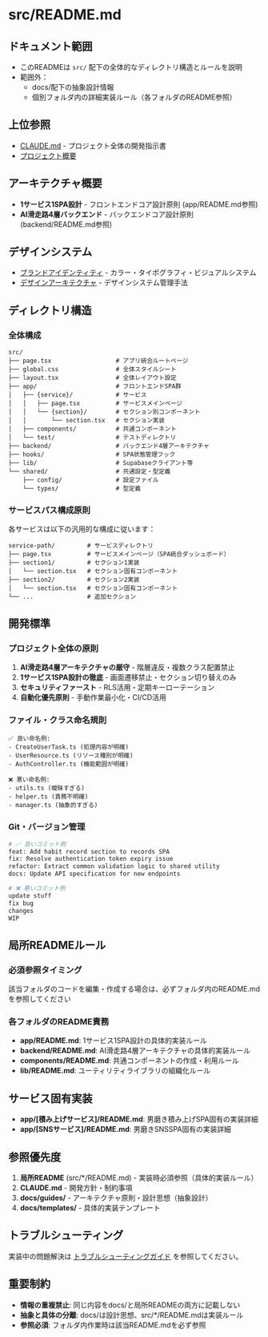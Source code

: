 # src/README.md

## ドキュメント範囲
- このREADMEは `src/` 配下の全体的なディレクトリ構造とルールを説明
- 範囲外：
  - docs/配下の抽象設計情報
  - 個別フォルダ内の詳細実装ルール（各フォルダのREADME参照）

## 上位参照
- [CLAUDE.md](../CLAUDE.md) - プロジェクト全体の開発指示書
- [プロジェクト概要](../docs/project/project-overview.md)

## アーキテクチャ概要
- **1サービス1SPA設計** - フロントエンドコア設計原則 (app/README.md参照)
- **AI滑走路4層バックエンド** - バックエンドコア設計原則 (backend/README.md参照)

## デザインシステム
- [ブランドアイデンティティ](../docs/guides/brand-identity.md) - カラー・タイポグラフィ・ビジュアルシステム
- [デザインアーキテクチャ](../docs/guides/design-architecture.md) - デザインシステム管理手法

## ディレクトリ構造

### 全体構成
```
src/
├── page.tsx                  # アプリ統合ルートページ
├── global.css                # 全体スタイルシート
├── layout.tsx                # 全体レイアウト設定
├── app/                      # フロントエンドSPA群
│   ├── {service}/            # サービス
│   │   ├── page.tsx          # サービスメインページ
│   │   └── {section}/        # セクション別コンポーネント
│   │       └── section.tsx   # セクション実装
│   ├── components/           # 共通コンポーネント
│   └── test/                 # テストディレクトリ
├── backend/                  # バックエンド4層アーキテクチャ
├── hooks/                    # SPA状態管理フック
├── lib/                      # Supabaseクライアント等
└── shared/                   # 共通設定・型定義
    ├── config/               # 設定ファイル
    └── types/                # 型定義
```

### サービスパス構成原則
各サービスは以下の汎用的な構成に従います：

```
service-path/         # サービスディレクトリ
├── page.tsx          # サービスメインページ（SPA統合ダッシュボード）
├── section1/         # セクション1実装
│   └── section.tsx   # セクション固有コンポーネント
├── section2/         # セクション2実装
│   └── section.tsx   # セクション固有コンポーネント
└── ...               # 追加セクション
```

## 開発標準

### プロジェクト全体の原則
1. **AI滑走路4層アーキテクチャの厳守** - 階層違反・複数クラス配置禁止
2. **1サービス1SPA設計の徹底** - 画面遷移禁止・セクション切り替えのみ
3. **セキュリティファースト** - RLS活用・定期キーローテーション
4. **自動化優先原則** - 手動作業最小化・CI/CD活用

### ファイル・クラス命名規則
```
✅ 良い命名例:
- CreateUserTask.ts (処理内容が明確)
- UserResource.ts (リソース種別が明確)  
- AuthController.ts (機能範囲が明確)

❌ 悪い命名例:
- utils.ts (曖昧すぎる)
- helper.ts (責務不明確)
- manager.ts (抽象的すぎる)
```

### Git・バージョン管理
```bash
# ✅ 良いコミット例
feat: Add habit record section to records SPA
fix: Resolve authentication token expiry issue
refactor: Extract common validation logic to shared utility
docs: Update API specification for new endpoints

# ❌ 悪いコミット例  
update stuff
fix bug
changes
WIP
```

## 局所READMEルール

### 必須参照タイミング
該当フォルダのコードを編集・作成する場合は、必ずフォルダ内のREADME.mdを参照してください

### 各フォルダのREADME責務
- **app/README.md**: 1サービス1SPA設計の具体的実装ルール
- **backend/README.md**: AI滑走路4層アーキテクチャの具体的実装ルール  
- **components/README.md**: 共通コンポーネントの作成・利用ルール
- **lib/README.md**: ユーティリティライブラリの組織化ルール

## サービス固有実装
- **app/[積み上げサービス]/README.md**: 男磨き積み上げSPA固有の実装詳細  
- **app/[SNSサービス]/README.md**: 男磨きSNSSPA固有の実装詳細

## 参照優先度
1. **局所README** (src/*/README.md) - 実装時必須参照（具体的実装ルール）
2. **CLAUDE.md** - 開発方針・制約事項  
3. **docs/guides/** - アーキテクチャ原則・設計思想（抽象設計）
4. **docs/templates/** - 具体的実装テンプレート

## トラブルシューティング
実装中の問題解決は [トラブルシューティングガイド](../docs/guides/troubleshooting.md) を参照してください。

## 重要制約
- **情報の重複禁止**: 同じ内容をdocs/と局所READMEの両方に記載しない
- **抽象と具体の分離**: docs/は設計思想、src/*/README.mdは実装ルール
- **参照必須**: フォルダ内作業時は該当README.mdを必ず参照